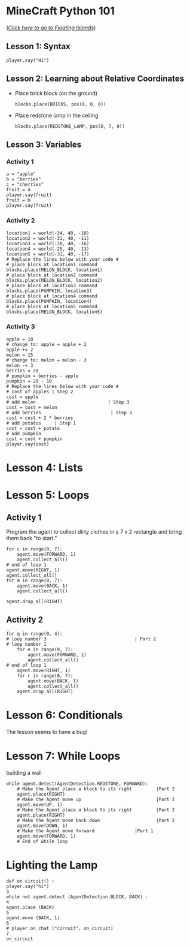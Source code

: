 # MineCraft Python 101
(_[Click here to go to Floating Islands](FloatingIslands.md)_)

## Lesson 1:  Syntax
```
player.say("Hi")
```

## Lesson 2: Learning about Relative Coordinates
* Place brick block (on the ground)
    ```
    blocks.place(BRICKS, pos(0, 0, 0))
    ```
* Place redstone lamp in the ceiling
    ```
    blocks.place(REDSTONE_LAMP, pos(0, 7, 0))
    ```

## Lesson 3: Variables
### Activity 1
```
a = "apple"
b = "berries"
c = "cherries"
fruit = a
player.say(fruit)
fruit = b
player.say(fruit)
```
### Activity 2
```
location1 = world(-24, 40, -18)
location2 = world(-31, 40, -11)
location3 = world(-28, 40, -16)
location4 = world(-25, 40, -13)
location5 = world(-31, 40, -17)
# Replace the lines below with your code #
# place block at location1 command
blocks.place(MELON_BLOCK, location1)
# place block at location2 command
blocks.place(MELON_BLOCK, location2)
# place block at location3 command
blocks.place(PUMPKIN, location3)
# place block at location4 command
blocks.place(PUMPKIN, location4)
# place block at location5 command
blocks.place(MELON_BLOCK, location5)
```
### Activity 3
```
apple = 10
# change to: apple = apple + 2
apple += 2
melon = 15
# change to: melon = melon - 3
melon -= 3
berries = 20
# pumpkin = berries - apple
pumpkin = 20 - 10
# Replace the lines below with your code #
# cost of apples | Step 2
cost = apple
# add melon                           | Step 3
cost = cost + melon
# add berries                          | Step 3
cost = cost + 2 * berries
# add potatos     | Step 1
cost = cost + potato
# add pumpkin
cost = cost + pumpkin
player.say(cost)
```

# Lesson 4: Lists

# Lesson 5: Loops

## Activity 1 
Program the agent to collect dirty clothes in a 7 x 2 rectangle and bring them back "to start."
```
for c in range(0, 7):
    agent.move(FORWARD, 1)
    agent.collect_all()
# end of loop 1
agent.move(RIGHT, 1)
agent.collect_all()
for m in range(0, 7):
    agent.move(BACK, 1)
    agent.collect_all()

agent.drop_all(RIGHT)
```

## Activity 2

```
for q in range(0, 4):  
# loop number 3                                 | Part 2
# loop number 1
    for e in range(0, 7):
        agent.move(FORWARD, 1)
        agent.collect_all()
# end of loop 1
    agent.move(RIGHT, 1)
    for r in range(0, 7):
        agent.move(BACK, 1)
        agent.collect_all()
    agent.drop_all(RIGHT)
```

# Lesson 6: Conditionals
The lesson seems to have a bug!


# Lesson 7: While Loops
building a wall
```
while agent.detect(AgentDetection.REDSTONE, FORWARD):
    # Make the Agent place a block to its right         |Part 2
    agent.place(RIGHT)
    # Make the Agent move up                            |Part 2
    agent.move(UP, 1)
    # Make the Agent place a block to its right         |Part 2
    agent.place(RIGHT)
    # Make the Agent move back down                     |Part 2
    agent.move(DOWN, 1)
    # Make the Agent move forward               |Part 1
    agent.move(FORWARD, 1)
    # End of while loop                                

```
# Lighting the Lamp
```
def on circuit() :
player.say("hi")
3
while not agent.detect (AgentDetection.BLOCK, BACK) :
4
agent.place (BACK)
5
agent.move (BACK, 1)
6
# player.on_chat ("circuit", on_circuit)
7
on_circuit
```
